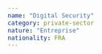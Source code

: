 ```yaml
---
name: "Digital Security"
category: private-sector
nature: "Entreprise"
nationality: FRA
---
```

    